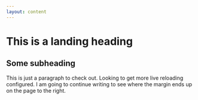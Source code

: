 ```yaml
---
layout: content
---
```


# This is a landing heading

## Some subheading

This is just a paragraph to check out. Looking to get more live reloading configured. I am going to continue writing to see where the margin ends up on the page to the right.

